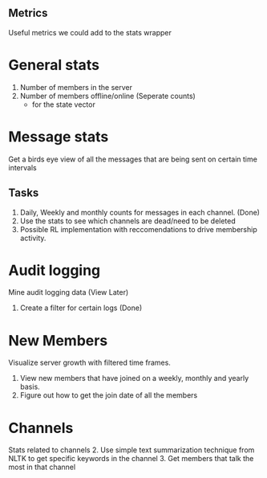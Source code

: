 
## Metrics
Useful metrics we could add to the stats wrapper

# General stats
1. Number of members in the server
2. Number of members offline/online (Seperate counts)
	* for the state vector

# Message stats
Get a birds eye view of all the messages that are being sent on certain time intervals
## Tasks
1. Daily, Weekly and monthly counts for messages in each channel. (Done)
2. Use the stats to see which channels are dead/need to be deleted
3. Possible RL implementation with reccomendations to drive membership activity. 

# Audit logging
Mine audit logging data (View Later)
1. Create a filter for certain logs (Done)

# New Members
Visualize server growth with filtered time frames. 
1. View new members that have joined on a weekly, monthly and yearly basis. 
2. Figure out how to get the join date of all the members

# Channels
Stats related to channels
2. Use simple text summarization technique from NLTK to get specific keywords in the channel
3. Get members that talk the most in that channel
